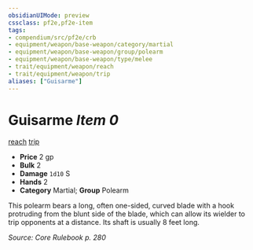 ```yaml
---
obsidianUIMode: preview
cssclass: pf2e,pf2e-item
tags:
- compendium/src/pf2e/crb
- equipment/weapon/base-weapon/category/martial
- equipment/weapon/base-weapon/group/polearm
- equipment/weapon/base-weapon/type/melee 
- trait/equipment/weapon/reach
- trait/equipment/weapon/trip
aliases: ["Guisarme"]
---
```

# Guisarme *Item 0*  
[reach](reach.md)  [trip](rules/traits/trip.md)  

- **Price** 2 gp
- **Bulk** 2
- **Damage** `1d10` S
- **Hands** 2
- **Category** Martial; **Group** Polearm 

This polearm bears a long, often one-sided, curved blade with a hook protruding from the blunt side of the blade, which can allow its wielder to trip opponents at a distance. Its shaft is usually 8 feet long.

*Source: Core Rulebook p. 280*